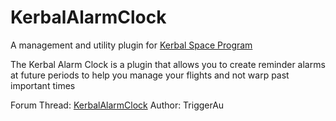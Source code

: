 KerbalAlarmClock
================
A management and utility plugin for [Kerbal Space Program](https://www.kerbalspaceprogram.com/)

The Kerbal Alarm Clock is a plugin that allows you to create reminder alarms at future periods to help you manage your flights and not warp past important times

Forum Thread: [KerbalAlarmClock](https://forum.kerbalspaceprogram.com/topic/22809-kerbal-alarm-clock)
Author: TriggerAu
